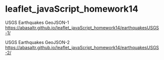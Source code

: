 # leaflet_javaScript_homework14

USGS Earthquakes GeoJSON-1 <br>
https://abasaltr.github.io/leaflet_javaScript_homework14/earthquakesUSGS-1/

USGS Earthquakes GeoJSON-2 <br>
https://abasaltr.github.io/leaflet_javaScript_homework14/earthquakesUSGS-2/
